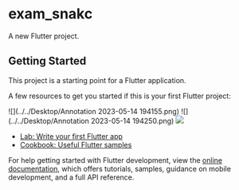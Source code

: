 # exam_snakc

A new Flutter project.

## Getting Started

This project is a starting point for a Flutter application.

A few resources to get you started if this is your first Flutter project:

![](../../Desktop/Annotation 2023-05-14 194155.png)
![](../../Desktop/Annotation 2023-05-14 194250.png)
![](../../Desktop/1.png)
- [Lab: Write your first Flutter app](https://docs.flutter.dev/get-started/codelab)
- [Cookbook: Useful Flutter samples](https://docs.flutter.dev/cookbook)

For help getting started with Flutter development, view the
[online documentation](https://docs.flutter.dev/), which offers tutorials,
samples, guidance on mobile development, and a full API reference.

